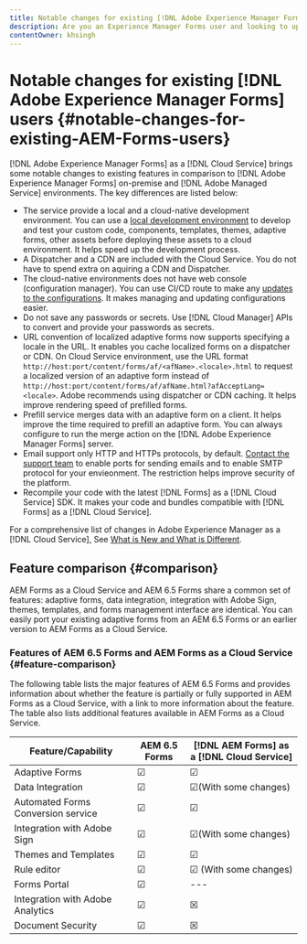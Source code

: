 ```yaml
---
title: Notable changes for existing [!DNL Adobe Experience Manager Forms] users
description: Are you an Experience Manager Forms user and looking to upgrade to [!DNL Adobe Experience Manager Forms] as a [!DNL Cloud Service]? Learn the most prominent changes before upgrading to cloud service.  
contentOwner: khsingh
---
```

# Notable changes for existing [!DNL Adobe Experience Manager Forms] users {#notable-changes-for-existing-AEM-Forms-users}

[!DNL Adobe Experience Manager Forms] as a [!DNL Cloud Service] brings some notable changes to existing features in comparison to [!DNL Adobe Experience Manager Forms] on-premise and [!DNL Adobe Managed Service] environments. The key differences are listed below:

* The service provide a local and a cloud-native development environment. You can use a [local development environment](setup-local-development-environment.md) to develop and test your custom code, components, templates, themes, adaptive forms, other assets before deploying these assets to a cloud environment. It helps speed up the development process.
* A Dispatcher and a CDN are included with the Cloud Service. You do not have to spend extra on aquiring a CDN and Dispatcher.
* The cloud-native environments does not have web console (configuration manager). You can use CI/CD route to make any [updates to the configurations](https://experienceleague.adobe.com/docs/experience-manager-65/deploying/configuring/configuring-osgi.html?#configuring). It makes managing and updating configurations easier.
* Do not save any passwords or secrets. Use [!DNL Cloud Manager] APIs to convert and provide your passwords as secrets.
* URL convention of localized adaptive forms now supports specifying a locale in the URL. It enables you cache localized forms on a dispatcher or CDN. On Cloud Service environment, use the URL format `http://host:port/content/forms/af/<afName>.<locale>.html` to request a localized version of an adaptive form instead of `http://host:port/content/forms/af/afName.html?afAcceptLang=<locale>`. Adobe recommends using dispatcher or CDN caching. It helps improve rendering speed of prefilled forms.
* Prefill service merges data with an adaptive form on a client. It helps improve the time required to prefill an adaptive form. You can always configure to run the merge action on the [!DNL Adobe Experience Manager Forms] server.
* Email support only HTTP and HTTPs protocols, by default. [Contact the support team](https://experienceleague.adobe.com/docs/experience-manager-cloud-service/implementing/developing/development-guidelines.html#sending-email) to enable ports for sending emails and to enable SMTP protocol for your envieonment. The restriction helps improve security of the platform.
* Recompile your code with the latest [!DNL Forms] as a [!DNL Cloud Service] SDK. It makes your code and bundles compatible with [!DNL Forms] as a [!DNL Cloud Service].

For a comprehensive list of changes in Adobe Experience Manager as a [!DNL Cloud Service], See [What is New and What is Different](https://docs.adobe.com/content/help/en/experience-manager-cloud-service/overview/what-is-new-and-different.html).

## Feature comparison {#comparison}

AEM Forms as a Cloud Service and AEM 6.5 Forms share a common set of features: adaptive forms, data integration, integration with Adobe Sign, themes, templates, and forms management interface are identical. You can easily port your existing adaptive forms from an AEM 6.5 Forms or an earlier version to AEM Forms as a Cloud Service.

### Features of AEM 6.5 Forms and AEM Forms as a Cloud Service {#feature-comparison}

The following table lists the major features of AEM 6.5 Forms and provides information about whether the feature is partially or fully supported in AEM Forms as a Cloud Service, with a link to more information about the feature. The table also lists additional features available in AEM Forms as a Cloud Service.


| Feature/Capability | AEM 6.5 Forms | [!DNL AEM Forms] as a [!DNL Cloud Service] |
| - | - | - |
| Adaptive Forms | &#x2611; | &#x2611; |
| Data Integration | &#x2611; | &#x2611;(With some changes) |
| Automated Forms Conversion service | &#x2611; | &#x2611; |
| Integration with Adobe Sign | &#x2611; | &#x2611;(With some changes) |
| Themes and Templates | &#x2611; | &#x2611; |
| Rule editor | &#x2611; | &#x2611; (With some changes) |
| Forms Portal | &#x2611; | --- |
| Integration with Adobe Analytics | &#x2611; | &#x2612; |
| Document Security | &#x2611; | &#x2612; |
